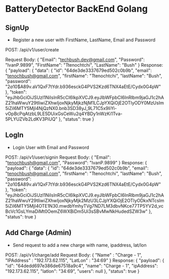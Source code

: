 # BatteryDetector BackEnd Golang

## SignUp

- Register a new user with FirstName, LastName, Email and Password

POST: /api/v1/user/create

Request Body: 
    {
        "Email": "techbush.dev@gmail.com",
        "Password": "IvanP.9899",
        "FirstName": "Ttenochtchi",
        "LastName": "Bush"
    }
Response:
    {
        "payload": {
            "data": {
                "id": "64de3de3337679ed502c0b9b",
                "email": "tenochbush@gmail.com",
                "firstName": "Ttenochtchi",
                "lastName": "Bush",
                "password": "$2a$10$A89v.aV1QxF7tYdr.b936esckG4PVS2Kzd6TNX4aEtE/Cydx0G4pW"
            },
            "token": "eyJhbGciOiJSUzI1NiIsInR5cCI6IkpXVCJ9.eyJlbWFpbCI6InRlbm9jaGJ1c2hAZ21haWwuY29tIiwiZXhwIjoxNjkyMjkzNjM1LCJpYXQiOjE2OTIyODY0MzUsIm5iZiI6MTY5MjI4NjQzNX0.bnb3SD38yJ_9L71C5x9IiYi-vOpBcPqAtzbL9LE5DUixGsCeWu2q4YBDy1nWzKi1Tva-5PLYUZVb2LdKV3PiUQ"
        },
        "status": true
    }

## LogIn

- Login User with Email and Password

POST: /api/v1/user/signin
Request Body: 
    {
        "Email": "tenochbush@gmail.com",
        "Password": "IvanP.9899"
    }
Response:
    {
        "payload": {
            "data": {
                "id": "64de3de3337679ed502c0b9b",
                "email": "tenochbush@gmail.com",
                "firstName": "Ttenochtchi",
                "lastName": "Bush",
                "password": "$2a$10$A89v.aV1QxF7tYdr.b936esckG4PVS2Kzd6TNX4aEtE/Cydx0G4pW"
            },
            "token": "eyJhbGciOiJSUzI1NiIsInR5cCI6IkpXVCJ9.eyJlbWFpbCI6InRlbm9jaGJ1c2hAZ21haWwuY29tIiwiZXhwIjoxNjkyMjk2MzU3LCJpYXQiOjE2OTIyODkxNTcsIm5iZiI6MTY5MjI4OTE1N30.mwdbYmhyTVg7ND7LM3dbvNKce77TP5YV2d_vcBcVc1GsLYmaDiMt0OemZ6WXBiDm5Ui3sSBvMwNkHudedSZW3w"
        },
        "status": true
    }

## Add Charge (Admin)

- Send request to add a new charge with name, ipaddress, lat/lon

POST: /api/v1/charge/add
Request Body:
    {
        "Name" : "Charge - 1",
        "IPAddress" : "192.173.62.115",
        "LatLon" : "34:69"
    }
Response:
    {
        "payload": {
            "id": "64dedd697e386de67518a9c4",
            "name": "Charge - 1",
            "ipAddress": "192.173.62.115",
            "latlon": "34:69",
            "users": null
        },
        "status": true
    }
